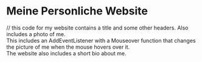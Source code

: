  # Meine Personliche Website

 // this code for my website contains a title and some other headers.  Also includes a photo of me.  
 This includes an AddEventListener with a Mouseover function that changes the picture of me when the mouse 
 hovers over it.  
 The website also includes a short bio about me.  
